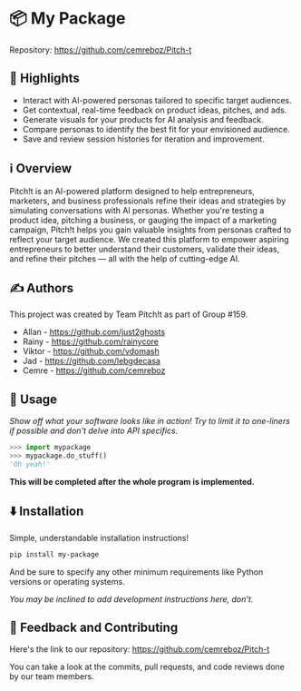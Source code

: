 # 📦 My Package

Repository: https://github.com/cemreboz/Pitch-t



## 🌟 Highlights

- Interact with AI-powered personas tailored to specific target audiences.
- Get contextual, real-time feedback on product ideas, pitches, and ads.
- Generate visuals for your products for AI analysis and feedback.
- Compare personas to identify the best fit for your envisioned audience.
- Save and review session histories for iteration and improvement.



## ℹ️ Overview

Pitch!t is an AI-powered platform designed to help entrepreneurs, marketers, and business professionals refine 
their ideas and strategies by simulating conversations with AI personas. Whether you're testing a product idea, 
pitching a business, or gauging the impact of a marketing campaign, Pitch!t helps you gain valuable insights from 
personas crafted to reflect your target audience. We created this platform to empower aspiring entrepreneurs to better 
understand their customers, validate their ideas, and refine their pitches — all with the help of cutting-edge AI.


## ✍️ Authors

This project was created by Team Pitch!t as part of Group #159.

- Allan - https://github.com/just2ghosts
- Rainy - https://github.com/rainycore
- Viktor - https://github.com/vdomash
- Jad - https://github.com/lebgdecasa
- Cemre - https://github.com/cemreboz


## 🚀 Usage

*Show off what your software looks like in action! Try to limit it to one-liners if possible and don't delve into API specifics.*

```py
>>> import mypackage
>>> mypackage.do_stuff()
'Oh yeah!'
```
**This will be completed after the whole program is implemented.**


## ⬇️ Installation

Simple, understandable installation instructions!

```bash
pip install my-package
```

And be sure to specify any other minimum requirements like Python versions or operating systems.

*You may be inclined to add development instructions here, don't.*


## 💭 Feedback and Contributing

Here's the link to our repository: https://github.com/cemreboz/Pitch-t 

You can take a look at the commits, pull requests, and code reviews done by our team members. 

